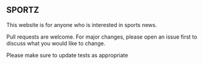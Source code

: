 ## SPORTZ
This website is for anyone who is interested in sports news.



Pull requests are welcome. For major changes, please open an issue first to discuss what you would like to change.

Please make sure to update tests as appropriate